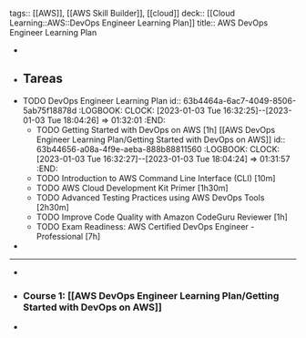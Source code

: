 tags:: [[AWS]], [[AWS Skill Builder]], [[cloud]]
deck:: [[Cloud Learning::AWS::DevOps Engineer Learning Plan]]
title:: AWS DevOps Engineer Learning Plan

-
- ## Tareas
- TODO DevOps Engineer Learning Plan
  id:: 63b4464a-6ac7-4049-8506-5ab75f18878d
  :LOGBOOK:
  CLOCK: [2023-01-03 Tue 16:32:25]--[2023-01-03 Tue 18:04:26] =>  01:32:01
  :END:
	- TODO Getting Started with DevOps on AWS [1h] [[AWS DevOps Engineer Learning Plan/Getting Started with DevOps on AWS]]
	  id:: 63b44656-a08a-4f9e-aeba-888b88811560
	  :LOGBOOK:
	  CLOCK: [2023-01-03 Tue 16:32:27]--[2023-01-03 Tue 18:04:24] =>  01:31:57
	  :END:
	- TODO Introduction to AWS Command Line Interface (CLI) [10m]
	- TODO AWS Cloud Development Kit Primer [1h30m]
	- TODO Advanced Testing Practices using AWS DevOps Tools [2h30m]
	- TODO Improve Code Quality with Amazon CodeGuru Reviewer [1h]
	- TODO Exam Readiness: AWS Certified DevOps Engineer - Professional [7h]
-
- ---
-
- ### Course 1: [[AWS DevOps Engineer Learning Plan/Getting Started with DevOps on AWS]]
-